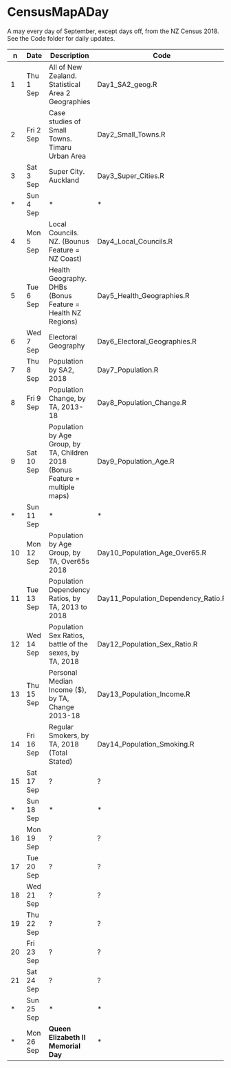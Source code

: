 # CensusMapADay
A may every day of September, except days off, from the NZ Census 2018. See the Code folder for daily updates.

|n  | Date       | Description | Code |
|---| -----------| ----------- | ----------- |
|1  | Thu 1 Sep  | All of New Zealand. Statistical Area 2 Geographies  | Day1_SA2_geog.R |
|2  | Fri 2 Sep  | Case studies of Small Towns. Timaru Urban Area   | Day2_Small_Towns.R |
|3  | Sat 3 Sep  | Super City. Auckland  | Day3_Super_Cities.R |
| * | Sun 4 Sep  | * | * |
|4  | Mon 5 Sep  | Local Councils. NZ. (Bounus Feature = NZ Coast) | Day4_Local_Councils.R  |
|5  | Tue 6 Sep  | Health Geography. DHBs (Bonus Feature = Health NZ Regions)  | Day5_Health_Geographies.R  |
|6  | Wed 7 Sep  | Electoral Geography  | Day6_Electoral_Geographies.R  |
|7  | Thu 8 Sep  | Population by SA2, 2018  | Day7_Population.R  |
|8  | Fri 9 Sep  | Population Change, by TA, 2013-18 | Day8_Population_Change.R |
|9  | Sat 10 Sep | Population by Age Group, by TA, Children 2018 (Bonus Feature = multiple maps) | Day9_Population_Age.R |
| * | Sun 11 Sep | * | * |
|10 | Mon 12 Sep | Population by Age Group, by TA, Over65s 2018 | Day10_Population_Age_Over65.R |
|11 | Tue 13 Sep | Population Dependency Ratios, by TA, 2013 to 2018 | Day11_Population_Dependency_Ratio.R |
|12 | Wed 14 Sep | Population Sex Ratios, battle of the sexes, by TA, 2018  | Day12_Population_Sex_Ratio.R |
|13 | Thu 15 Sep | Personal Median Income ($), by TA, Change 2013-18 | Day13_Population_Income.R |
|14 | Fri 16 Sep | Regular Smokers, by TA, 2018 (Total Stated) | Day14_Population_Smoking.R |
|15 | Sat 17 Sep | ?  |?  |
|  *| Sun 18 Sep |*   | * |
|16 | Mon 19 Sep | ?  |?  |
|17 | Tue 20 Sep | ?  |?  |
|18 | Wed 21 Sep | ?  |?  |
|19 | Thu 22 Sep | ?  |?  |
|20 | Fri 23 Sep | ?  |?  |
|21 | Sat 24 Sep | ?  |?  |
|  *| Sun 25 Sep |*   |  *|
|  *| Mon 26 Sep |**Queen Elizabeth II Memorial Day**|*|

